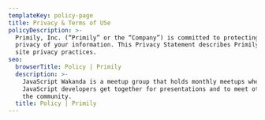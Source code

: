 ```yaml
---
templateKey: policy-page
title: Privacy & Terms of USe
policyDescription: >-
  Primily, Inc. (“Primily” or the “Company”) is committed to protecting the
  privacy of your information. This Privacy Statement describes Primily's Web
  site privacy practices.
seo:
  browserTitle: Policy | Primily
  description: >-
    JavaScript Wakanda is a meetup group that holds monthly meetups where
    JavaScript developers get together for presentations and to meet others in
    the community.
  title: Policy | Primily
---
```


